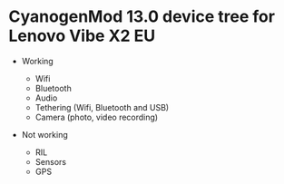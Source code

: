 # CyanogenMod 13.0 device tree for Lenovo Vibe X2 EU

* Working
  * Wifi
  * Bluetooth
  * Audio
  * Tethering (Wifi, Bluetooth and USB)
  * Camera (photo, video recording)

* Not working
  * RIL
  * Sensors
  * GPS
